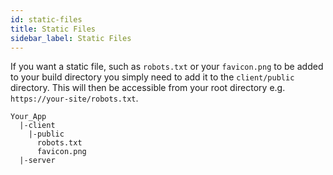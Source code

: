 ```yaml
---
id: static-files
title: Static Files
sidebar_label: Static Files
---
```


If you want a static file, such as `robots.txt` or your `favicon.png` to be added to your build directory you simply need to  add it to the `client/public` directory. This will then be accessible from your root directory e.g. `https://your-site/robots.txt`.


```
Your_App
  |-client
    |-public
      robots.txt
      favicon.png
  |-server
```
